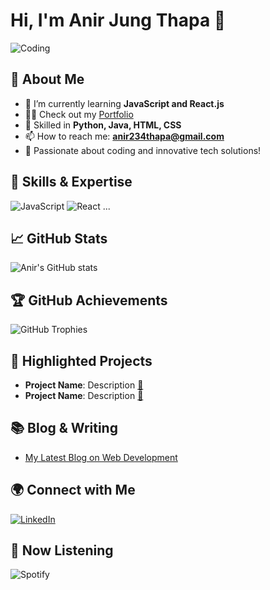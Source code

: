 # Hi, I'm Anir Jung Thapa 👋

![Coding](https://media.giphy.com/media/QHE5gWI0QjqF2/giphy.gif)

## 🚀 About Me
- 🌱 I’m currently learning **JavaScript and React.js**
- 👨‍💻 Check out my [Portfolio](https://64ffe182ff91000008398f86--stirring-sfogliatella-786bed.netlify.app/)
- 💬 Skilled in **Python, Java, HTML, CSS**
- 📫 How to reach me: **anir234thapa@gmail.com**
- 🎉 Passionate about coding and innovative tech solutions!

## 💼 Skills & Expertise
<!-- Skill Icons -->
![JavaScript](https://img.shields.io/badge/-JavaScript-F7DF1E?style=for-the-badge&logo=javascript&logoColor=black)
![React](https://img.shields.io/badge/-React-61DAFB?style=for-the-badge&logo=react&logoColor=black)
...

## 📈 GitHub Stats
![Anir's GitHub stats](https://github-readme-stats.vercel.app/api?username=aneer-thapa1&show_icons=true&theme=radical)

## 🏆 GitHub Achievements
![GitHub Trophies](https://github-profile-trophy.vercel.app/?username=aneer-thapa1&theme=nord&column=7)

## 🌟 Highlighted Projects
<!-- Showcase your best projects with images and links -->
- **Project Name**: Description [🔗](#)
- **Project Name**: Description [🔗](#)

## 📚 Blog & Writing
<!-- Share your blog posts -->
- [My Latest Blog on Web Development](#)

## 🌍 Connect with Me
[![LinkedIn](https://img.shields.io/badge/-LinkedIn-0077B5?style=flat-square&logo=linkedin&logoColor=white)](https://www.linkedin.com/in/yourprofile)

## 🎵 Now Listening
![Spotify](https://novatorem.vercel.app/api/spotify)
